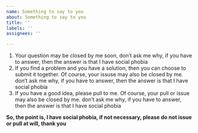 ```yaml
---
name: Something to say to you
about: Something to say to you
title: ''
labels: ''
assignees: ''

---
```


1. Your question may be closed by me soon, don’t ask me why, if you have to answer, then the answer is that I have social phobia
2. If you find a problem and you have a solution, then you can choose to submit it together. Of course, your issuse may also be closed by me. don’t ask me why, if you have to answer, then the answer is that I have social phobia
3. If you have a good idea, please pull to me. Of course, your pull or issue may also be closed by me. don’t ask me why, if you have to answer, then the answer is that I have social phobia


**So, the point is, I have social phobia, if not necessary, please do not issue or pull at will, thank you**

